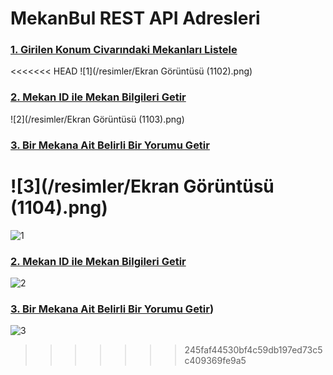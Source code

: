 # MekanBul REST API Adresleri

### [1. Girilen Konum Civarındaki Mekanları Listele](https://mekanbul3-3.ayeburhan.repl.co/api/mekanlar?enlem=37.8&boylam=35)
<<<<<<< HEAD
![1](/resimler/Ekran Görüntüsü (1102).png)

### [2. Mekan ID ile Mekan Bilgileri Getir](https://mekanbul3-3.ayeburhan.repl.co/api/mekanlar/637a7d507317d2f897b29890)
![2](/resimler/Ekran Görüntüsü (1103).png)

### [3. Bir Mekana Ait Belirli Bir Yorumu Getir](localhost:3000/api/mekanlar/63793087bf80e306aa479283/Yorumlar/6379308ee584b18463e5ae82)
![3](/resimler/Ekran Görüntüsü (1104).png)
=======
![1](C:/Users/AYSE/Desktop/mekanbul/resimler/mekangetir.png)

### [2. Mekan ID ile Mekan Bilgileri Getir](https://mekanbul3-3.ayeburhan.repl.co/api/mekanlar/637a7d507317d2f897b29890)
![2](C:\Users\AYSE\Desktop\mekanbul\resimler\mekanid.png)

### [3. Bir Mekana Ait Belirli Bir Yorumu Getir](https://mekanbul3-3.ayeburhan.repl.co/api/mekanlar/637a7d507317d2f897b29890/Yorumlar/6379308ee584b18463e5ae82))
![3](C:\Users\AYSE\Desktop\mekanbul\resimler\yorum.png)
>>>>>>> 245faf44530bf4c59db197ed73c5c409369fe9a5
